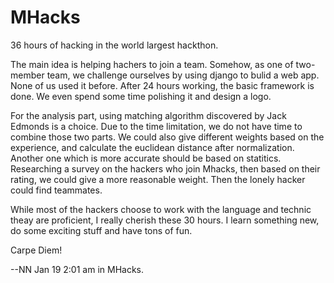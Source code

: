 MHacks
======

36 hours of hacking in the world largest hackthon.

The main idea is helping hachers to join a team. Somehow, as one of two-member team, we challenge ourselves by using django to bulid a web app. None of us used it before. After 24 hours working, the basic framework is done. We even spend some time polishing it and design a logo.

For the analysis part, using matching algorithm discovered by Jack Edmonds is a choice. Due to the time limitation, we do not have time to combine those two parts. We could also give different weights based on the experience, and calculate the euclidean distance after normalization. Another one which is more accurate should be based on statitics. Researching a survey on the hackers who join Mhacks, then based on their rating, we could give a more reasonable weight. Then the lonely hacker could find teammates.



While most of the hackers choose to work with the language and technic theay are proficient, I really cherish these 30 hours. I learn something new, do some exciting stuff and have tons of fun.




Carpe Diem!


--NN Jan 19 2:01 am in MHacks.
